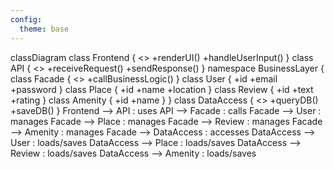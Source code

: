 ```yaml
---
config:
  theme: base
---
```

classDiagram
class Frontend {
  <<layer>>
  +renderUI()
  +handleUserInput()
}
class API {
  <<layer>>
  +receiveRequest()
  +sendResponse()
}
namespace BusinessLayer {
  class Facade {
    <<pattern>>
    +callBusinessLogic()
  }
  class User {
    +id
    +email
    +password
  }
  class Place {
    +id
    +name
    +location
  }
  class Review {
    +id
    +text
    +rating
  }
  class Amenity {
    +id
    +name
  }
}
class DataAccess {
  <<layer>>
  +queryDB()
  +saveDB()
}
Frontend --> API : uses
API --> Facade : calls
Facade --> User : manages
Facade --> Place : manages
Facade --> Review : manages
Facade --> Amenity : manages
Facade --> DataAccess : accesses
DataAccess --> User : loads/saves
DataAccess --> Place : loads/saves
DataAccess --> Review : loads/saves
DataAccess --> Amenity : loads/saves
